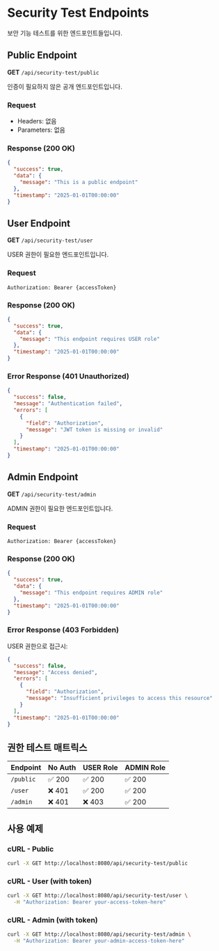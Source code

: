 # Security Test Endpoints

보안 기능 테스트를 위한 엔드포인트들입니다.

## Public Endpoint

**GET** `/api/security-test/public`

인증이 필요하지 않은 공개 엔드포인트입니다.

### Request
- Headers: 없음
- Parameters: 없음

### Response (200 OK)
```json
{
  "success": true,
  "data": {
    "message": "This is a public endpoint"
  },
  "timestamp": "2025-01-01T00:00:00"
}
```

## User Endpoint

**GET** `/api/security-test/user`

USER 권한이 필요한 엔드포인트입니다.

### Request
```
Authorization: Bearer {accessToken}
```

### Response (200 OK)
```json
{
  "success": true,
  "data": {
    "message": "This endpoint requires USER role"
  },
  "timestamp": "2025-01-01T00:00:00"
}
```

### Error Response (401 Unauthorized)
```json
{
  "success": false,
  "message": "Authentication failed",
  "errors": [
    {
      "field": "Authorization",
      "message": "JWT token is missing or invalid"
    }
  ],
  "timestamp": "2025-01-01T00:00:00"
}
```

## Admin Endpoint

**GET** `/api/security-test/admin`

ADMIN 권한이 필요한 엔드포인트입니다.

### Request
```
Authorization: Bearer {accessToken}
```

### Response (200 OK)
```json
{
  "success": true,
  "data": {
    "message": "This endpoint requires ADMIN role"
  },
  "timestamp": "2025-01-01T00:00:00"
}
```

### Error Response (403 Forbidden)
USER 권한으로 접근시:
```json
{
  "success": false,
  "message": "Access denied",
  "errors": [
    {
      "field": "Authorization",
      "message": "Insufficient privileges to access this resource"
    }
  ],
  "timestamp": "2025-01-01T00:00:00"
}
```

## 권한 테스트 매트릭스

| Endpoint | No Auth | USER Role | ADMIN Role |
|----------|---------|-----------|------------|
| `/public` | ✅ 200 | ✅ 200 | ✅ 200 |
| `/user` | ❌ 401 | ✅ 200 | ✅ 200 |
| `/admin` | ❌ 401 | ❌ 403 | ✅ 200 |

## 사용 예제

### cURL - Public
```bash
curl -X GET http://localhost:8080/api/security-test/public
```

### cURL - User (with token)
```bash
curl -X GET http://localhost:8080/api/security-test/user \
  -H "Authorization: Bearer your-access-token-here"
```

### cURL - Admin (with token)
```bash
curl -X GET http://localhost:8080/api/security-test/admin \
  -H "Authorization: Bearer your-admin-access-token-here"
```